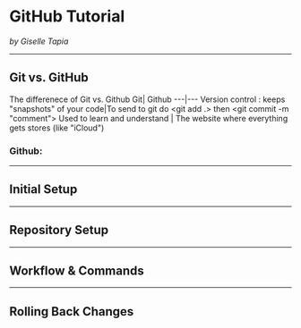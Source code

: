 # GitHub Tutorial

_by Giselle Tapia_

---
## Git vs. GitHub
The differenece of Git vs. Github
Git| Github
---|---
Version control : keeps "snapshots" of your code|To send to git do <git add .> then <git commit -m "comment">
Used to learn and understand | The website where everything gets stores (like "iCloud")

### Github:


---
## Initial Setup



---
## Repository Setup



---
## Workflow & Commands



---
## Rolling Back Changes